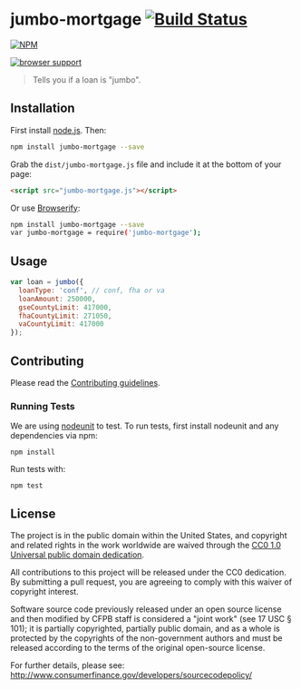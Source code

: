 # jumbo-mortgage [![Build Status](https://secure.travis-ci.org/cfpb/jumbo-mortgage.png?branch=master)](http://travis-ci.org/cfpb/jumbo-mortgage)

[![NPM](https://nodei.co/npm/jumbo-mortgage.png?downloads=true)](https://nodei.co/npm/jumbo-mortgage/)

[![browser support](https://ci.testling.com/cfpb/jumbo-mortgage.png)
](https://ci.testling.com/cfpb/jumbo-mortgage)

> Tells you if a loan is "jumbo".

## Installation

First install [node.js](http://nodejs.org/). Then:

```sh
npm install jumbo-mortgage --save
```

Grab the `dist/jumbo-mortgage.js` file and include it at the bottom of your page:

```html
<script src="jumbo-mortgage.js"></script>
```

Or use [Browserify](http://browserify.org/):

```sh
npm install jumbo-mortgage --save
var jumbo-mortgage = require('jumbo-mortgage');
```

## Usage

```javascript
var loan = jumbo({
  loanType: 'conf', // conf, fha or va
  loanAmount: 250000,
  gseCountyLimit: 417000,
  fhaCountyLimit: 271050,
  vaCountyLimit: 417000
});
```

## Contributing

Please read the [Contributing guidelines](CONTRIBUTING.md).

### Running Tests

We are using [nodeunit](https://github.com/caolan/nodeunit) to test. To run tests, first install nodeunit and any dependencies via npm:

```
npm install
```

Run tests with:

```
npm test
```

## License

The project is in the public domain within the United States, and
copyright and related rights in the work worldwide are waived through
the [CC0 1.0 Universal public domain dedication](http://creativecommons.org/publicdomain/zero/1.0/).

All contributions to this project will be released under the CC0
dedication. By submitting a pull request, you are agreeing to comply
with this waiver of copyright interest.

Software source code previously released under an open source license and then modified by CFPB staff is considered a "joint work" (see 17 USC § 101); it is partially copyrighted, partially public domain, and as a whole is protected by the copyrights of the non-government authors and must be released according to the terms of the original open-source license.

For further details, please see: http://www.consumerfinance.gov/developers/sourcecodepolicy/